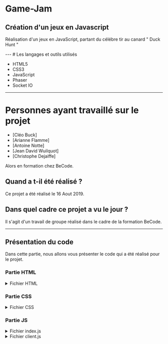 # Game-Jam

## Création d'un jeux en Javascript

<p>Réalisation d'un jeux en JavaScript, partant du célébre tir au canard " Duck Hunt "</p>
--- 
# Les langages et outils utilisés 

* HTML5
* CSS3
* JavaScript
* Phaser
* Socket IO
---

# Personnes ayant travaillé sur le projet

* [Cléo Buck]
* [Arianne Flamme]
* [Antoine Notte]
* [Jean David Wuilquot]
* [Christophe Dejaiffe]

<p>Alors en formation chez BeCode.</p>

## Quand a t-il été réalisé ? 

Ce projet a été réalisé le 16 Aout 2019.

## Dans quel cadre ce projet a vu le jour ?

Il s'agit d'un travail de groupe réalisé dans le cadre de la formation BeCode.

--- 

## Présentation du code

<p>Dans cette partie, nous allons vous présenter le code qui a été réalisé pour le projet. </p>

### Partie HTML
<details>
<summary>Fichier HTML</summary>

```markdown
Placer l’ exemple HTML
```
</details>


### Partie CSS
<details>
<summary>Fichier CSS</summary>

```markdown
Exemple css
```
</details>

### Partie JS
<details>
<summary>Fichier index.js</summary>

```markdown
```
</details>


<details>
<summary>Fichier client.js</summary>

```markdown

</details>
